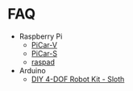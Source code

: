 
# FAQ

 - Raspberry Pi
   - [PiCar-V](source/raspberrypi/picar-v.md)
   - [PiCar-S](source/raspberrypi/picar-s.md)
   - [raspad](source/raspberrypi/raspad.md)
 - Arduino
   - [DIY 4-DOF Robot Kit - Sloth](source/arduino/sloth.md)